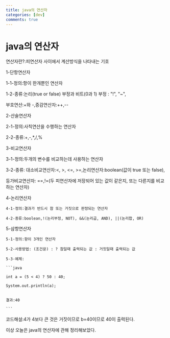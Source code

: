 ```yaml
---
title: java의 연산자
categories: [dev]
comments: true
---
```

java의 연산자
=============


연산자란?:피연산자 사이에서 계산방식을 나타내는 기호

1-단항연산자

  1-1-정의:항이 한개뿐인 연산자
  
  1-2-종류:논리(true or false) 부정과 비트(0과 1) 부정 : "!", "~",
  
  부호연산:+와 -,증감연산자:++,-- 
  
2-산술연산자

  2-1-정의:사칙연산을 수행하는 연산자
  
  2-2-종류:+,-,*,/,%
  
3-비교연산자

  3-1-정의:두개의 변수를 비교하는데 사용하는 연산자
  
  3-2-종류: 대소비교연산자:<, >, <=, >=,논리연산자:boolean(값이 true 또는 false),
  
  등가비교연산자: ==,!=(두 피연산자에 저장되어 있는 값이 같은지, 또는 다른지를 비교하는 연산자)
  
  4-논리연산자
  
    4-1-정의:결과가 반드시 참 또는 거짓으로 판정되는 연산자
    
    4-2-종류:boolean,!(논리부정, NOT), &&(논리곱, AND), ||(논리합, OR)
    
  5-삼항연산자
  
    5-1-정의:항이 3개인 연산자
    
    5-2-사용방법: (조건문) : ? 참일때 출력되는 값 : 거짓일때 출력되는 값
  
    5-3-예제:
    
    ```java
    
    int a = (5 < 4) ? 50 : 40; 
    
    System.out.println(a);
    
    
    결과:40
   
    ```
    
   코드해설:4가 4보다 큰 것은 거짓이므로 b=40이므로 40이 출력된다. 
   
   이상 오늘은 java의 연산자에 관해 정리해보았다.
